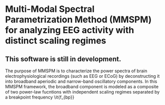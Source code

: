 # Multi-Modal Spectral Parametrization Method (MMSPM) for analyzing EEG activity with distinct scaling regimes

## This software is still in development.

The purpose of MMSPM is to characterize the power spectra of brain electrophysiological recordings (such as EEG or ECoG) by deconstructing it into broadband aperiodic and narrow-band oscillatory components. In this MMSPM framework, the broadband component is modeled as a composite of two power-law fucntions with independent scaling regimes separated by a breakpoint frequency \it{f_{bp}}
